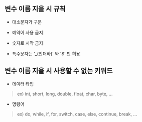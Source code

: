 ## __변수 이름 지을 시 규칙__
- 대소문자가 구분

- 예약어 사용 금지

- 숫자로 시작 금지

- 특수문자는 '_(언더바)' 와 '$' 만 허용

## __변수 이름 지을 시 사용할 수 없는 키워드__
- 데이터 타입
> ex) int, short, long, double, float, char, byte, ...
- 명령어
> ex) do, while, if, for, switch, case, else, continue, break, ...